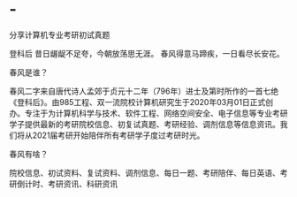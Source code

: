 # -
分享计算机专业考研初试真题


登科后
昔日龌龊不足夸，今朝放荡思无涯。
春风得意马蹄疾，一日看尽长安花。

春风是谁？

春风二字来自唐代诗人孟郊于贞元十二年（796年）进士及第时所作的一首七绝《登科后》。由985工程、双一流院校计算机研究生于2020年03月01日正式创办。专注于为计算机科学与技术、软件工程、网络空间安全、电子信息等专业考研学子提供最新的考研院校信息、初复试真题、考研经验、调剂信息等信息资讯。我们将从2021届考研开始陪伴所有考研学子度过考研时光。


春风有啥？

院校信息、初试资料、复试资料、调剂信息、每日一题、考研陪伴、每日英语、考研倒计时、考研资讯、科研资讯
